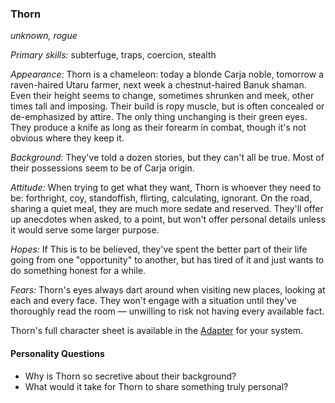 ### Thorn

_unknown, rogue_

_Primary skills:_ subterfuge, traps, coercion, stealth

_Appearance:_ Thorn is a chameleon: today a blonde Carja noble, tomorrow a raven-haired Utaru farmer, next week a chestnut-haired Banuk shaman.
Even their height seems to change, sometimes shrunken and meek, other times tall and imposing.
Their build is ropy muscle, but is often concealed or de-emphasized by attire.
The only thing unchanging is their green eyes.
They produce a knife as long as their forearm in combat, though it's not obvious where they keep it.

_Background:_ They've told a dozen stories, but they can't all be true.
Most of their possessions seem to be of Carja origin.

_Attitude:_ When trying to get what they want, Thorn is whoever they need to be: forthright, coy, standoffish, flirting, calculating, ignorant.
On the road, sharing a quiet meal, they are much more sedate and reserved.
They'll offer up anecdotes when asked, to a point, but won't offer personal details unless it would serve some larger purpose.

_Hopes:_ If This is to be believed, they've spent the better part of their life going from one "opportunity" to another, but has tired of it and just wants to do something honest for a while.

_Fears:_ Thorn's eyes always dart around when visiting new places, looking at each and every face.
They won't engage with a situation until they've thoroughly read the room — unwilling to risk not having every available fact.

Thorn's full character sheet is available in the [Adapter](600-adapters.md) for your system.

#### Personality Questions

* Why is Thorn so secretive about their background?
* What would it take for Thorn to share something truly personal?
